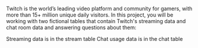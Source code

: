 Twitch is the world’s leading video platform and community for gamers, with more than 15+ million unique daily visitors. 
In this project, you will be working with two fictional tables that contain Twitch's streaming data and chat room data and answering questions about them:

Streaming data is in the stream table
Chat usage data is in the chat table
